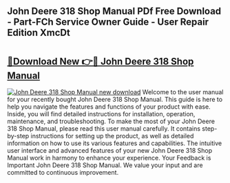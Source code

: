 ## John Deere 318 Shop Manual PDf Free Download - Part-FCh Service Owner Guide - User Repair Edition XmcDt

# <h2><a href="http://bc9146.oget.top/?id=John+Deere+318+Shop+Manual">🔗Download New 👉🔴 John Deere 318 Shop Manual</a></h2>

[![John Deere 318 Shop Manual new download](https://i.imgur.com/5g1atiW.png)](http://bc9146.oget.top/?id=John+Deere+318+Shop+Manual)
Welcome to the user manual for your recently bought John Deere 318 Shop Manual. This guide is here to help you navigate the features and functions of your product with ease. Inside, you will find detailed instructions for installation, operation, maintenance, and troubleshooting. To make the most of your John Deere 318 Shop Manual, please read this user manual carefully. It contains step-by-step instructions for setting up the product, as well as detailed information on how to use its various features and capabilities. The intuitive user interface and advanced features of your new John Deere 318 Shop Manual work in harmony to enhance your experience. Your Feedback is Important John Deere 318 Shop Manual. We value your input and are committed to continuous improvement.
